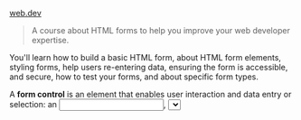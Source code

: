 
[web.dev](https://web.dev/learn/forms/)

> A course about HTML forms to help you improve your web developer expertise.

You'll learn how to build a basic HTML form, about HTML form elements, styling forms, help users re-entering data, ensuring the form is accessible, and secure, how to test your forms, and about specific form types.

A **form control** is an element that enables user interaction and data entry or selection: an <input>, <select>, <textarea> or <button>.

Sometimes **form field** is used to refer to form controls, in particular elements for text entry: <input> and <textarea>.

## Get started with forms

### Use forms to get data from users

> Learn the basics of using a form on the web with this introduction to the form element.

```html
<form>
  <label for="animal">What is your favorite animal?</label>
  <input
    type="text"
    id="animal"
    name="animal"
  />
  <button>Save</button>
</form>
```

When a form is submitted the browser makes a request. A script can respond to that request and process the data. You can select the location of the script by using the action attribute.

```html
<form
  action="https://example.com/animals"
  method="post"
></form>
```

By default, form data is sent as a GET request, with the submitted data appended to the URL.

Using POST, the data is included in the body of the request. The data will not be visible in the URL like GET.

For forms that process sensitive data use the POST method. If you are using HTTPS the data will obly accessible by the backend script.

If the data is shareable, you can use the GET method. This way the data will be added to your browser history as it is included in the URL.

### Help users enter data in forms

> An overview of the various form elements you can choose from to build your form.

Based on the input element name and the type attribute, browsers show different user interfaces, use different validation rules, and provide many other features.

To describe form controls, use a <label> for each form control. The for attribute on the label element matches the id attribute on the input. This makes the form control accessible to screen readers.

Use the **name** attribute to identify the data the user enters with the control. The name is included in the request.

Based on the **type** attribute, the browser renders different user interfaces, shows different on-screen keyboards, uses different validation rules, and more. Default value for type is text.

For multiple lines of text, use <textarea>.

Use a <select> element to give users a list of options to select from. Each option has a unique value attribute, so you can tell them apart when processing the form data. The text inside the option element is the human-readable value.

With the **selected** attribute you can pre-select one option.

If you want to enable text input with additional predefined options, you can also use an <input> element together with the datalist element.

```html
<body>
  <label for="ice-cream-choice">Choose a flavor:</label>
  <input
    list="ice-cream-flavors"
    id="ice-cream-choice"
    name="ice-cream-choice"
  />

  <datalist id="ice-cream-flavors">
    <option value="Chocolate"></option>
    <option value="Coconut"></option>
    <option value="Mint"></option>
  </datalist>

  <label for="color">Color</label>
  <select
    id="color"
    name="color"
  >
    <option value="orange">Orange</option>
    <option
      value="pink"
      selected
    >
      Pink
    </option>
  </select>
</body>
```

Sometimes you need to group form controls. You can use the <fieldset> element to do that. <legend> element is used to describe the group of form contorls. Every <fieldset> element requires it.

Sometimes you need to group form controls. You can use the <fieldset> element to do that. To disable the default Submit behavior, you can add type="button" to the <button>

```html
<!-- 버튼 대용 -->
<input
  type="submit"
  value="Submit"
/>
```

### Help users avoid re-entering data in forms

> Make it more convenient for users to fill out forms.

**Autofill** can offer you the option to fill in the same data for other forms automatically.

Browsers use heuristics to identify an same type of field regardless of design.

To help browsers with autofill, use sensible attribute values, use autocomplete attribute.

```html
<label for="name">Name</label>
<input
  type="text"
  name="name"
  id="name"
  autocomplete="name"
/>
```

You can learn more about using autocomplete and autofill in a later module.

### Help users enter the right data in forms.

> Learn how to validate your forms on the frontend.

[Input Validation Cheat Sheet](https://cheatsheetseries.owasp.org/cheatsheets/Input_Validation_Cheat_Sheet.html)

The required attribute tells the browser that the field is mandatory.

```html
<body>
  <!-- form 태그 빼먹으니까 안되네 ㅋㅋㅎㅎ -->
  <form>
    <label for="name">Name (required)</label>
    <input
      required
      type="text"
      id="name"
      name="name"
    />

    <label for="password">Password (required)</label>
    <input
      required
      minlength="8"
      type="password"
      id="password"
      name="password"
      aria-describedby="password-minlength"
    />
    <div id="password-minlength">Enter at least eight characters</div>

    <label for="animal">What is your favorite animal? (required)</label>
    <input
      required
      pattern="[a-z]{2,20}"
      type="text"
      id="animal"
      name="animal"
    />

    <button>SAVE</button>
  </form>

  <script>
    const nameInput = document.querySelector('[name="name"]');

    nameInput.addEventListener('invalid', () => {
      nameInput.setCustomValidity('Please enter your name!!!!!');
    });
  </script>
</body>
```

minlength / maxlength attribute. For numerical input types use min and max to achieve the same result.

Make sure all users understand your validation rules. For this, connect the form control with an element that explains the rules. To do so, add an aria-describedby attribute to the element with the id of the form.

You can define a regex in pattern attribute.

You can style required fields with the :required CSS pseudo class. You can use the :invalid pseudo-class to add styles to invalid form controls.

In practice :invalid is tricky to work with. Invalid form fields are already marked as :invalid before user interaction, which may confuse users. The **:user-invalid** pseudo-class solves this issue, as the styles are only applied after user interaction.

To further enhance validation of your forms you can use the JavaScript [Constraint Validation API](https://developer.mozilla.org/en-US/docs/Learn/Forms/Form_validation).

```js
document.addEventListener(
  'blur',
  function (event) {
    // Validate the field
    const isValid = event.target.validity.valid;
    const message = event.target.validationMessage;
    const connectedValidationId = event.target.getAttribute('aria-describedby');
    const connectedValidation = connectedValidationId
      ? document.getElementById(connectedValidationId)
      : false;

    if (connectedValidation && message && !isValid) {
      connectedValidation.innerText = message;
    } else {
      connectedValidation.innerText = '';
    }
  },
  true
);
```

### Test your forms

> Learn how to test and analyze your forms.

Test on different input methods, screen sizes, browsers, OS.

You should measure how your form performs. PageSpeed provides a performance report using lab and field data. A fast site is the first sign that your form is usable. Lighthouse helps you identify performance, search engine optimization (SEO), best practice, and accessibility issues.

There are many tools to identify common issues. One way is to use the Form troubleshooter chrome extension. You can also use an accessibility evaluation tool like WAVE or axe.

Monitoring real user experience of your forms helps you identify new issues quickly. PSI API, Lighthouse...

How can you collect statistics about your users and how they interact with your form? You can use an analytics tool. Google Analytics...

Monitoring the real-world experience of your users is sometimes called Real User Monitoring (RUM).

## General best practice

### Design basics

> Learn how to build user-friendly forms.

Use a label for every form control. Never misuse the placeholder attribute as a label.

[Research](https://ai.googleblog.com/2014/07/simple-is-better-making-your-web-forms.html) shows that putting field labels above rather than adjacent to the fields in the form led also to improvements in the way users scanned the form.

Depending on the type or inputmode attribute (more about this later) a different on-screen keyboard is shown on touch devices.

The recommended tap target size of a button is at least 48px.

Use at least 1rem (which for most browsers has a default value of 16px) as the font-size for your form controls. This prevents a page zoom on iOS Safari when a form control is focused.

```css
/* pointer device, for example, a mouse */
@media (pointer: fine) {
  input[type='checkbox'] {
    width: 15px;
    height: 15px;
  }
}

/* pointer device of limited accuracy, for example, a touch-based device */
@media (pointer: coarse) {
  input[type='checkbox'] {
    width: 30px;
    height: 30px;
  }
}
```

### Accessibility

> How to build inclusive forms.

Every form control must have an associated <label> element. In addition, tapping or clicking the <label> focuses the associated form control, making it a larger target.

Use meaningful HTML to access built-in browser features. Built-in form elements have other features such as on-screen keyboard with appropriate characters. Ensure users are aware of the expected data format. Use area-describedby attribute.

Help users find the error message for a form control. Use aria-live="assertive" for the error message. ARIA live regions announce an error to screen reader users the moment the error is shown.

Ensure users recognize errors. In addition to color, use an icon, or prefix your error messages with the error type.

Help users to navigate your form. A disconnect between visual order and keyboard navigation (DOM order) is problematic for screen reader and keyboard users.

Help users to identify the currently focused form control. If you want to remove the default :focus styles but still show focus indicators for keyboard users, you can use the :focus-visible CSS pseudo-class.

Ensure your form is usable #

### Internationalization and localization

### Security and privacy

### Autofill

## Testing and monitoring

### How to test forms for usability

### Test forms across devices and platforms

### Gathering data

## Elements and attributes

### The form element in depth

### Form fields in depth

### Form attributes in depth

## CSS

### Styling forms

### Styling form controls

## JavaScript

## Specific form types

### Identitiy

### Payment forms

### Address forms

## Wrap up

### Conclusion and next steps
